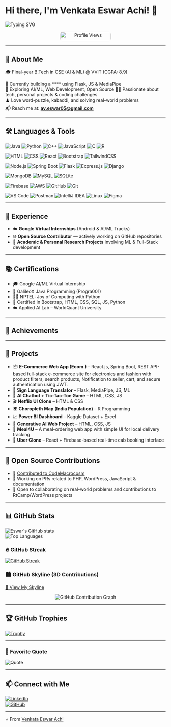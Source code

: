 # Hi there, I'm Venkata Eswar Achi! 👋

![Typing SVG](https://readme-typing-svg.herokuapp.com?color=%2300F700&lines=Welcome+to+my+GitHub+profile!;AI+%26+ML+enthusiast+%7C+Web+Developer+%7C+Open+Source+Contributor)

<p align="center">
  <img src="https://komarev.com/ghpvc/?username=venkataeswarachi&label=Profile%20Views&color=1abc9c&style=flat-square" alt="Profile Views" width="160" height="30" style="border-radius: 8px;" />
</p>

---

## 🚀 About Me
🎓 Final-year B.Tech in CSE (AI & ML) @ VVIT (CGPA: 8.9)

🔭 Currently building a **** using Flask, JS & MediaPipe  
🌱 Exploring AI/ML, Web Development, Open Source 
👨‍💻 Passionate about tech, personal projects & coding challenges  
♟️ Love word-puzzle, kabaddi, and solving real-world problems  
📬 Reach me at: **av.eswar05@gmail.com**

---

## 🛠️ Languages & Tools
<!-- Languages -->
![Java](https://img.shields.io/badge/-Java-007396?style=for-the-badge&logo=java&logoColor=white)
![Python](https://img.shields.io/badge/-Python-3776AB?style=for-the-badge&logo=python&logoColor=white)
![C++](https://img.shields.io/badge/-C++-00599C?style=for-the-badge&logo=c%2B%2B&logoColor=white)
![JavaScript](https://img.shields.io/badge/-JavaScript-F7DF1E?style=for-the-badge&logo=javascript&logoColor=black)
![C](https://img.shields.io/badge/-C-00599C?style=for-the-badge&logo=c&logoColor=white)
![R](https://img.shields.io/badge/-R-276DC3?style=for-the-badge&logo=r&logoColor=white)

<!-- Frontend & Frameworks -->
![HTML](https://img.shields.io/badge/-HTML5-E34F26?style=for-the-badge&logo=html5&logoColor=white)
![CSS](https://img.shields.io/badge/-CSS3-1572B6?style=for-the-badge&logo=css3&logoColor=white)
![React](https://img.shields.io/badge/-React-61DAFB?style=for-the-badge&logo=react&logoColor=black)
![Bootstrap](https://img.shields.io/badge/-Bootstrap-7952B3?style=for-the-badge&logo=bootstrap&logoColor=white)
![TailwindCSS](https://img.shields.io/badge/-TailwindCSS-06B6D4?style=for-the-badge&logo=tailwind-css&logoColor=white)


<!-- Backend & Frameworks -->
![Node.js](https://img.shields.io/badge/-Node.js-339933?style=for-the-badge&logo=node.js&logoColor=white)
![Spring Boot](https://img.shields.io/badge/-Spring%20Boot-6DB33F?style=for-the-badge&logo=spring-boot&logoColor=white)
![Flask](https://img.shields.io/badge/-Flask-black?style=for-the-badge&logo=flask&logoColor=white)
![Express.js](https://img.shields.io/badge/-Express.js-000000?style=for-the-badge&logo=express&logoColor=white)
![Django](https://img.shields.io/badge/-Django-092E20?style=for-the-badge&logo=django&logoColor=white)

<!-- Databases -->
![MongoDB](https://img.shields.io/badge/-MongoDB-47A248?style=for-the-badge&logo=mongodb&logoColor=white)
![MySQL](https://img.shields.io/badge/-MySQL-00758F?style=for-the-badge&logo=mysql&logoColor=white)
![SQLite](https://img.shields.io/badge/-SQLite-003B57?style=for-the-badge&logo=sqlite&logoColor=white)

<!-- Cloud & DevOps -->
![Firebase](https://img.shields.io/badge/-Firebase-FFCA28?style=for-the-badge&logo=firebase&logoColor=black)
![AWS](https://img.shields.io/badge/-AWS-232F3E?style=for-the-badge&logo=amazon-aws&logoColor=white)
![GitHub](https://img.shields.io/badge/-GitHub-181717?style=for-the-badge&logo=github&logoColor=white)
![Git](https://img.shields.io/badge/-Git-F05032?style=for-the-badge&logo=git&logoColor=white)

<!-- Tools & Platforms -->
![VS Code](https://img.shields.io/badge/-VS%20Code-007ACC?style=for-the-badge&logo=visual-studio-code&logoColor=white)
![Postman](https://img.shields.io/badge/-Postman-FF6C37?style=for-the-badge&logo=postman&logoColor=white)
![IntelliJ IDEA](https://img.shields.io/badge/-IntelliJ%20IDEA-000000?style=for-the-badge&logo=intellij-idea&logoColor=white)
![Linux](https://img.shields.io/badge/-Linux-FCC624?style=for-the-badge&logo=linux&logoColor=black)
![Figma](https://img.shields.io/badge/-Figma-F24E1E?style=for-the-badge&logo=figma&logoColor=white)

---

## 💼 Experience
- ☁️ **Google Virtual Internships** (Android & AI/ML Tracks)  
- 🌐 **Open Source Contributor** — actively working on GitHub repositories  
- 🧪 **Academic & Personal Research Projects** involving ML & Full-Stack development  

---

## 📚 Certifications
- 🎓 Google AI/ML Virtual Internship  
- 🧠 GalileoX Java Programming (Progra001)  
- 👨‍🏫 NPTEL: Joy of Computing with Python 
- 📜 Certified in Bootstrap, HTML, CSS, SQL, JS, Python  
- ☁️ Applied AI Lab – WorldQuant University 
 

---

## 🌟 Achievements


---

## 🔧 Projects

- 📦 **E-Commerce Web App (Ecom.)** – React.js, Spring Boot, REST API-based full-stack e-commerce site for electronics and fashion with product filters, search products, Notification to seller, cart, and secure authentication using JWT.
- 🤖 **Sign Language Translator** – Flask, MediaPipe, JS, ML  
- 💬 **AI Chatbot + Tic-Tac-Toe Game** – HTML, CSS, JS  
- 🎬 **Netflix UI Clone** – HTML & CSS  
- 🌍 **Choropleth Map (India Population)** – R Programming  
- 📈 **Power BI Dashboard** – Kaggle Dataset + Excel  
- 🧪 **Generative AI Web Project** – HTML, CSS, JS  
- 🍱 **Meal4U** – A meal-ordering web app with simple UI for local delivery tracking  
- 🚕 **Uber Clone** – React + Firebase-based real-time cab booking interface  


---

## 📂 Open Source Contributions
- 🔗 [Contributed to CodeMacrocosm](https://github.com/CodeMacrocosm)  
- 🔧 Working on PRs related to PHP, WordPress, JavaScript & documentation  
- 📢 Open to collaborating on real-world problems and contributions to RtCamp/WordPress projects  

---

## 📊 GitHub Stats
![Eswar's GitHub stats](https://github-readme-stats.vercel.app/api?username=venkataeswarachi&show_icons=true&theme=tokyonight)  
![Top Languages](https://github-readme-stats.vercel.app/api/top-langs/?username=venkataeswarachi&layout=compact&theme=tokyonight)

### 🔥 GitHub Streak
[![GitHub Streak](https://streak-stats.demolab.com/?user=venkataeswarachi&theme=tokyonight)](https://git.io/streak-stats)

### 🏙️ GitHub Skyline (3D Contributions)
[🔗 View My Skyline](https://skyline.github.com/venkataeswarachi)

<p align="center"> 
  <img src="https://github-readme-activity-graph.vercel.app/graph?username=venkataeswarachi&theme=tokyo-night&area=true&hide_border=true&point=007acc&line=00bcd4&color=ffffff&bg_color=0d1117" alt="GitHub Contribution Graph" />
</p>

---

## 🏆 GitHub Trophies
[![Trophy](https://github-profile-trophy.vercel.app/?username=venkataeswarachi&theme=gruvbox)](https://github.com/ryo-ma/github-profile-trophy)

---

### 💬 Favorite Quote
![Quote](https://quotes-github-readme.vercel.app/api?type=horizontal&theme=tokyonight)

---

## 📫 Connect with Me
[![LinkedIn](https://img.shields.io/badge/-LinkedIn-blue?style=for-the-badge&logo=linkedin)](https://www.linkedin.com/in/achi-venkata-eswar)  
[![GitHub](https://img.shields.io/badge/-GitHub-black?style=for-the-badge&logo=github)](https://github.com/venkataeswarachi)  

---

⭐️ From [Venkata Eswar Achi](https://github.com/venkataeswarachi)

